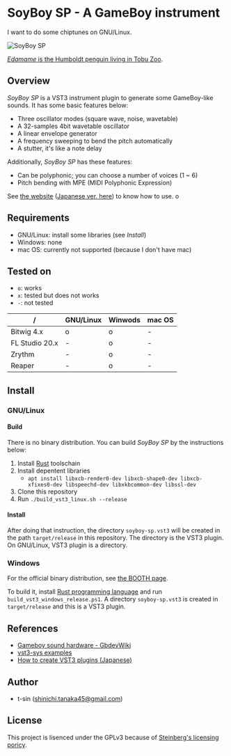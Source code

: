 # SoyBoy SP - A GameBoy instrument

I want to do some chiptunes on GNU/Linux.

![SoyBoy SP](edamame-logo.gif)

[*Edamame* is the Humboldt penguin living in Tobu Zoo](https://twitter.com/tobuzoo7/status/982488509725327361).

## Overview

*SoyBoy SP* is a VST3 instrument plugin to generate some GameBoy-like sounds. It has some basic features below:

- Three oscillator modes (square wave, noise, wavetable)
- A 32-samples 4bit wavetable oscillator
- A linear envelope generator
- A frequency sweeping to bend the pitch automatically
- A stutter, it's like a note delay

Additionally, *SoyBoy SP* has these features:

- Can be polyphonic; you can choose a number of voices (1 ~ 6)
- Pitch bending with MPE (MIDI Polyphonic Expression)

See [the website](https://t-sin.github.io/soyboy-sp.vst3/) ([Japanese ver. here]()) to know how to use.
o
## Requirements

- GNU/Linux: install some libraries (see *Install*)
- Windows: none
- mac OS: currently not supported (because I don't have mac)

## Tested on

- `o`: works
- `x`: tested but does not works
- `-`: not tested

| /              | GNU/Linux | Winwods | mac OS |
| ---            | ---       | ---     | ---    |
| Bitwig 4.x     | o         | o       | -      |
| FL Studio 20.x | -         | o       | -      |
| Zrythm         | -         | o       | -      |
| Reaper         | -         | o       | -      |

## Install

### GNU/Linux

#### Build

There is no binary distribution. You can build *SoyBoy SP* by the instructions below:

1. Install [Rust](https://www.rust-lang.org) toolschain
2. Install depentent libraries
    - `apt install libxcb-render0-dev libxcb-shape0-dev libxcb-xfixes0-dev libspeechd-dev libxkbcommon-dev libssl-dev`
3. Clone this repository
4. Run `./build_vst3_linux.sh --release`

#### Install

After doing that instruction, the directory `soyboy-sp.vst3` will be created in the path `target/release` in this repository. The directory is the VST3 plugin. On GNU/Linux, VST3 plugin is a directory.

### Windows

For the official binary distribution, see [the BOOTH page]().

To build it, install [Rust programming language](https://www.rust-lang.org) and run `build_vst3_windows_release.ps1`. A directory `soyboy-sp.vst3` is created in `target/release` and this is a VST3 plugin.

## References

- [Gameboy sound hardware - GbdevWiki](https://gbdev.gg8.se/wiki/articles/Gameboy_sound_hardware)
- [vst3-sys examples](https://github.com/RustAudio/vst3-sys/tree/master/examples)
- [How to create VST3 plugins (Japanese)](https://vstcpp.wpblog.jp/?page_id=1316)

## Author

- t-sin (<shinichi.tanaka45@gmail.com>)

## License

This project is lisenced under the GPLv3 because of [Steinberg's licensing poricy](https://developer.steinberg.help/display/VST/VST+3+Licensing).
